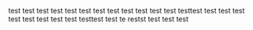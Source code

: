 test test
test test
test test
test test 
test test
test test
testtest
test test
test
test test test test test testtest test te restst test test test